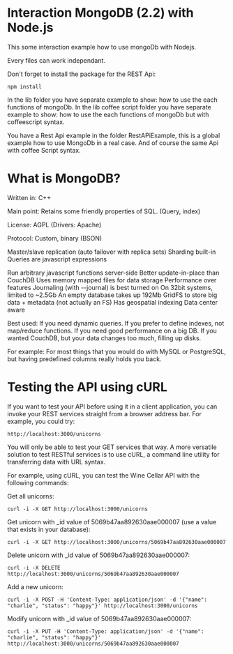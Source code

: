 Interaction MongoDB (2.2) with Node.js
======================================

This some interaction example how to use mongoDb with Nodejs.

Every files can work independant.

Don't forget to install the package for the REST Api:
```
npm install
```

In the lib folder you have separate example to show: how to use the each functions of mongoDb.
In the lib coffee script folder you have separate example to show: how to use the each functions of mongoDb but with coffeescript syntax.

You have a Rest Api example in the folder RestAPiExample, this is a global example how to use MongoDb in a real case. 
And of course the same Api with coffee Script syntax.


What is MongoDB?
================

Written in: C++

Main point: Retains some friendly properties of SQL. (Query, index)

License: AGPL (Drivers: Apache)

Protocol: Custom, binary (BSON)

Master/slave replication (auto failover with replica sets)
Sharding built-in
Queries are javascript expressions

Run arbitrary javascript functions server-side
Better update-in-place than CouchDB
Uses memory mapped files for data storage
Performance over features
Journaling (with --journal) is best turned on
On 32bit systems, limited to ~2.5Gb
An empty database takes up 192Mb
GridFS to store big data + metadata (not actually an FS)
Has geospatial indexing
Data center aware

Best used: If you need dynamic queries. If you prefer to define indexes, not map/reduce functions. If you need good performance on a big DB. If you wanted CouchDB, but your data changes too much, filling up disks.

For example: For most things that you would do with MySQL or PostgreSQL, but having predefined columns really holds you back.

Testing the API using cURL
==========================

If you want to test your API before using it in a client application, you can invoke your REST services straight from a browser address bar. For example, you could try:
```
http://localhost:3000/unicorns
```
You will only be able to test your GET services that way. A more versatile solution to test RESTful services is to use cURL, a command line utility for transferring data with URL syntax.

For example, using cURL, you can test the Wine Cellar API with the following commands:

Get all unicorns:
```
curl -i -X GET http://localhost:3000/unicorns
```
Get unicorn with _id value of 5069b47aa892630aae000007 (use a value that exists in your database):

```
curl -i -X GET http://localhost:3000/unicorns/5069b47aa892630aae000007
```
Delete unicorn with _id value of 5069b47aa892630aae000007:
```
curl -i -X DELETE http://localhost:3000/unicorns/5069b47aa892630aae000007
```
Add a new unicorn:
```
curl -i -X POST -H 'Content-Type: application/json' -d '{"name": "charlie", "status": "happy"}' http://localhost:3000/unicorns
```
Modify unicorn with _id value of 5069b47aa892630aae000007:
```
curl -i -X PUT -H 'Content-Type: application/json' -d '{"name": "charlie", "status": "happy"}' http://localhost:3000/unicorns/5069b47aa892630aae000007
```
